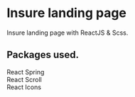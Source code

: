 # Insure landing page

Insure landing page with ReactJS & Scss.

## Packages used.

React Spring<br>
React Scroll<br>
React Icons<br>
